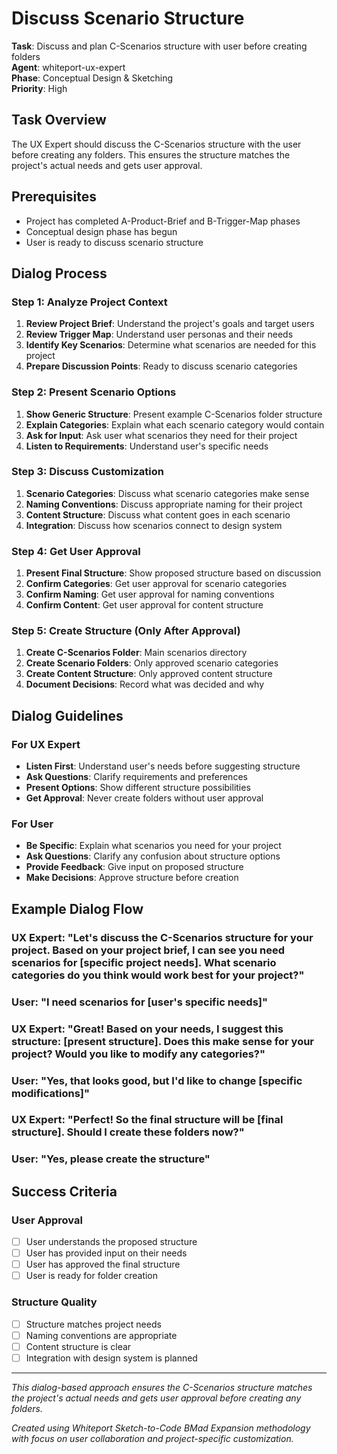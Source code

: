 # Discuss Scenario Structure

**Task**: Discuss and plan C-Scenarios structure with user before creating folders  
**Agent**: whiteport-ux-expert  
**Phase**: Conceptual Design & Sketching  
**Priority**: High

## Task Overview

The UX Expert should discuss the C-Scenarios structure with the user before creating any folders. This ensures the structure matches the project's actual needs and gets user approval.

## Prerequisites

- Project has completed A-Product-Brief and B-Trigger-Map phases
- Conceptual design phase has begun
- User is ready to discuss scenario structure

## Dialog Process

### **Step 1: Analyze Project Context**
1. **Review Project Brief**: Understand the project's goals and target users
2. **Review Trigger Map**: Understand user personas and their needs
3. **Identify Key Scenarios**: Determine what scenarios are needed for this project
4. **Prepare Discussion Points**: Ready to discuss scenario categories

### **Step 2: Present Scenario Options**
1. **Show Generic Structure**: Present example C-Scenarios folder structure
2. **Explain Categories**: Explain what each scenario category would contain
3. **Ask for Input**: Ask user what scenarios they need for their project
4. **Listen to Requirements**: Understand user's specific needs

### **Step 3: Discuss Customization**
1. **Scenario Categories**: Discuss what scenario categories make sense
2. **Naming Conventions**: Discuss appropriate naming for their project
3. **Content Structure**: Discuss what content goes in each scenario
4. **Integration**: Discuss how scenarios connect to design system

### **Step 4: Get User Approval**
1. **Present Final Structure**: Show proposed structure based on discussion
2. **Confirm Categories**: Get user approval for scenario categories
3. **Confirm Naming**: Get user approval for naming conventions
4. **Confirm Content**: Get user approval for content structure

### **Step 5: Create Structure (Only After Approval)**
1. **Create C-Scenarios Folder**: Main scenarios directory
2. **Create Scenario Folders**: Only approved scenario categories
3. **Create Content Structure**: Only approved content structure
4. **Document Decisions**: Record what was decided and why

## Dialog Guidelines

### **For UX Expert**
- **Listen First**: Understand user's needs before suggesting structure
- **Ask Questions**: Clarify requirements and preferences
- **Present Options**: Show different structure possibilities
- **Get Approval**: Never create folders without user approval

### **For User**
- **Be Specific**: Explain what scenarios you need for your project
- **Ask Questions**: Clarify any confusion about structure options
- **Provide Feedback**: Give input on proposed structure
- **Make Decisions**: Approve structure before creation

## Example Dialog Flow

### **UX Expert**: "Let's discuss the C-Scenarios structure for your project. Based on your project brief, I can see you need scenarios for [specific project needs]. What scenario categories do you think would work best for your project?"

### **User**: "I need scenarios for [user's specific needs]"

### **UX Expert**: "Great! Based on your needs, I suggest this structure: [present structure]. Does this make sense for your project? Would you like to modify any categories?"

### **User**: "Yes, that looks good, but I'd like to change [specific modifications]"

### **UX Expert**: "Perfect! So the final structure will be [final structure]. Should I create these folders now?"

### **User**: "Yes, please create the structure"

## Success Criteria

### **User Approval**
- [ ] User understands the proposed structure
- [ ] User has provided input on their needs
- [ ] User has approved the final structure
- [ ] User is ready for folder creation

### **Structure Quality**
- [ ] Structure matches project needs
- [ ] Naming conventions are appropriate
- [ ] Content structure is clear
- [ ] Integration with design system is planned

---

*This dialog-based approach ensures the C-Scenarios structure matches the project's actual needs and gets user approval before creating any folders.*

*Created using Whiteport Sketch-to-Code BMad Expansion methodology with focus on user collaboration and project-specific customization.*
